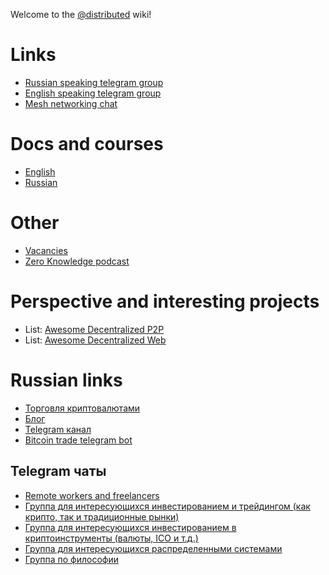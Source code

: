 Welcome to the [@distributed](https://t.me/distributed) wiki!



# Links

* [Russian speaking telegram group](https://t.me/distributed)
* [English speaking telegram group](https://t.me/joinchat/AAAAAD_Rz-YN11ddwxOkDQ)
* [Mesh networking chat](https://t.me/meshnet)


# Docs and courses
* [English](https://github.com/Foxcool/distributed_conf/blob/master/Docs.md)
* [Russian](https://github.com/Foxcool/distributed_conf/blob/master/Russian_docs.md)

# Other
* [Vacancies](https://github.com/Foxcool/distributed_conf/blob/master/Vacancies.md)
* [Zero Knowledge podcast](http://www.zeroknowledge.fm/)

# Perspective and interesting projects

* List: [Awesome Decentralized P2P](https://github.com/steve-vincent/awesome-decentralized)
* List: [Awesome Decentralized Web](https://github.com/gdamdam/awesome-decentralized-web)


# Russian links

* [Торговля криптовалютами](https://github.com/Foxcool/RemoteWorkersAndFreelancers/wiki/%D0%9A%D1%80%D0%B8%D0%BF%D1%82%D0%BE%D0%B2%D0%B0%D0%BB%D1%8E%D1%82%D1%8B)
* [Блог](http://darkfox.info)
* [Telegram канал](https://t.me/darkfox_info)
* [Bitcoin trade telegram bot](http://telegram.me/BTC_CHANGE_BOT?start=846711)

## Telegram чаты

* [Remote workers and freelancers](https://telegram.me/ru_freelancers)
* [Группа для интересующихся инвестированием и трейдингом (как крипто, так и традиционные рынки)](https://t.me/ru_traders)
* [Группа для интересующихся инвестированием в криптоинструменты (валюты, ICO и т.д.)](https://t.me/cryptoinvest)
* [Группа для интересующихся распределенными системами](https://t.me/distributed)
* [Группа по философии](https://t.me/ru_philosophy)
